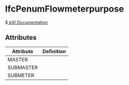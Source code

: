 IfcPenumFlowmeterpurpose
========================
$[ _bSI
Documentation_](https://standards.buildingsmart.org/IFC/DEV/IFC4_2/FINAL/HTML/schema//pset/penum_flowmeterpurpose.htm)


Attributes
----------
| Attribute   | Definition   |
|-------------|--------------|
| MASTER      |              |
| SUBMASTER   |              |
| SUBMETER    |              |

